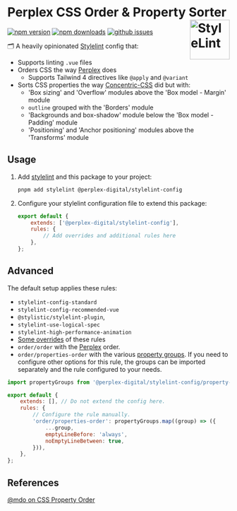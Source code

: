 # Perplex CSS Order & Property Sorter [<img src="https://s3.amazonaws.com/media-p.slid.es/uploads/467124/images/2872758/stylelint-icon-black.svg" alt="StyleLint" width="90" height="90" align="right">][stylelint]

[![npm version][npm-img]][npm-url]
[![npm downloads][npm-dls]][npm-url]
[![github issues][issues-img]][issues-url]

🗂️ A heavily opinionated [Stylelint][] config that:
- Supports linting `.vue` files
- Orders CSS the way [Perplex][] does
   - Supports Tailwind 4 directives like `@apply` and `@variant`
- Sorts CSS properties the way [Concentric-CSS][] did but with:
   - 'Box sizing' and 'Overflow' modules above the 'Box model - Margin' module
   - `outline` grouped with the 'Borders' module
   - 'Backgrounds and box-shadow' module below the 'Box model - Padding' module
   - 'Positioning' and 'Anchor positioning' modules above the 'Transforms' module

## Usage

1.  Add [stylelint][] and this package to your project:
    ```sh
    pnpm add stylelint @perplex-digital/stylelint-config
    ```
2.  Configure your stylelint configuration file to extend this package:
    ```js
    export default {
    	extends: ['@perplex-digital/stylelint-config'],
    	rules: {
    		// Add overrides and additional rules here
    	},
    };
    ```

## Advanced

The default setup applies these rules:
- `stylelint-config-standard`
- `stylelint-config-recommended-vue`
- `@stylistic/stylelint-plugin`,
- `stylelint-use-logical-spec`
- `stylelint-high-performance-animation`
- [Some overrides][] of these rules
- `order/order` with the [Perplex][] order.
- `order/properties-order` with the various [property groups][]. If you need to configure other options for this rule,
the groups can be imported separately and the rule configured to your needs.

```js
import propertyGroups from '@perplex-digital/stylelint-config/property-groups';

export default {
	extends: [], // Do not extend the config here.
	rules: {
		// Configure the rule manually.
		'order/properties-order': propertyGroups.map((group) => ({
			...group,
			emptyLineBefore: 'always',
			noEmptyLineBetween: true,
		})),
	},
};
```

## References

[@mdo on CSS Property Order][mdo-order]

[npm-url]: https://www.npmjs.com/package/@perplex-digital/stylelint-config
[npm-img]: https://img.shields.io/npm/v/@perplex-digital/stylelint-config.svg?style=flat-square
[npm-dls]: https://img.shields.io/npm/dt/@perplex-digital/stylelint-config.svg?style=flat-square
[issues-url]: https://github.com/PerplexDigital/stylelint-config/issues
[issues-img]: https://img.shields.io/github/issues/PerplexDigital/stylelint-config.svg?style=flat-square
[stylelint]: https://github.com/stylelint/stylelint
[stylelint-order]: https://github.com/hudochenkov/stylelint-order
[concentric-css]: https://github.com/brandon-rhodes/Concentric-CSS/
[some overrides]: https://github.com/PerplexDigital/stylelint-config/blob/main/src/index.js
[perplex]: https://github.com/PerplexDigital/stylelint-config/blob/main/src/order.js
[property groups]: https://github.com/PerplexDigital/stylelint-config/blob/main/src/property-groups.js
[mdo-order]: https://markdotto.com/blog/css-property-order/